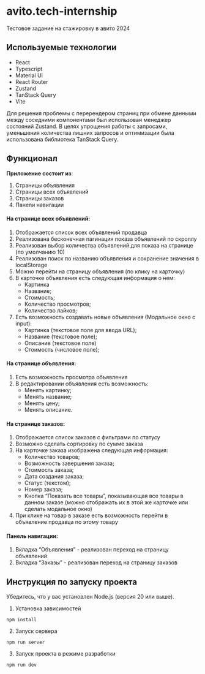 # avito.tech-internship
Тестовое задание на стажировку в авито 2024

## Используемые технологии
- React
- Typescript
- Мaterial UI
- React Router
- Zustand
- TanStack Query
- Vite

Для решения проблемы с перерендером страниц при обмене данными между соседними компонентами был использован менеджер состояний Zustand. В целях упрощения работы с запросами, уменьшения количества лишних запросов и оптимизации была использована библиотека TanStack Query.

## Функционал
**Приложение состоит из**:
1. Страницы объявления  
2. Страницы всех объявлений  
3. Страницы заказов  
4. Панели навигации
#### На странице всех объявлений:
1. Отображается список всех объявлений продавца  
2. Реализована бесконечная пагинация показа объявлений по скроллу
3. Реализован выбор количества объявлений для показа на странице (по умолчанию 10)  
4. Реализован поиск по названию объявления и сохранение значения в localStorage
5. Можно перейти на страницу объявления (по клику на карточку)  
6. В карточке объявления есть следующая информация о нем:  
   - Картинка  
   - Название;  
   - Стоимость;  
   - Количество просмотров;  
   - Количество лайков;
7. Есть возможность создавать новые объявления (Модальное окно с input):  
   - Картинка (текстовое поле для ввода URL);  
   - Название (текстовое поле);  
   - Описание (текстовое поле)
   - Стоимость (числовое поле);
#### На странице объявления:
1. Есть возможность просмотра объявления
2. В редактировании объявления есть возможность:  
   - Менять картинку;  
   - Менять название;  
   - Менять цену;  
   - Менять описание.
#### На странице заказов:
1. Отображается список заказов с фильтрами по статусу  
2. Возможно сделать сортировку по сумме заказа  
3. На карточке заказа изображена следующая информация:  
   - Количество товаров;  
   - Возможность завершения заказа;  
   - Стоимость заказа;
   - Дата создания заказа;
   - Статус (текстом);
   - Номер заказа;
   - Кнопка “Показать все товары”, показывающая все товары в данном заказе (можно отображать их в этой же карточке или сделать модальное окно)  
4. При клике на товар в заказе есть возможность перейти в объявление продавца по этому товару
#### Панель навигации:
1. Вкладка “Объявления” - реализован переход на страницу объявлений  
2. Вкладка “Заказы” - реализован переход на страницу заказов

## Инструкция по запуску проекта
Убедитесь, что у вас установлен Node.js (версия 20 или выше).
1. Установка зависимостей
```shell
npm install
```
2. Запуск сервера
```shell
npm run server
```
3. Запуск проекта в режиме разработки
```shell
npm run dev
```